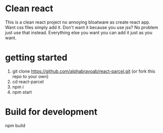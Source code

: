 # Clean react
This is a clean react project no annoying bloatware as create react app. 
Want css files simply add it. Don't want it because you use jss? No problem 
just use that instead. 
Everything else you want you can add it just as you want. 


# getting started
1. git clone https://github.com/alphabravoab/react-parcel.git (or fork this repo to your own)
1.  cd react-parcel
1. npm i
1. npm start

# Build for development
npm build
